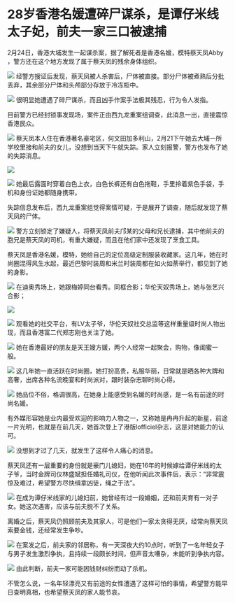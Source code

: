 # 28岁香港名媛遭碎尸谋杀，是谭仔米线太子妃，前夫一家三口被逮捕

2月24日，香港大埔发生一起谋杀案，据了解死者是香港名媛，模特蔡天凤Abby ，警方还在这个地方发现了属于蔡天凤的残余身体组织。

![](https://inews.gtimg.com/news_bt/Oykr41JbGYrMqUodVm8lZXmhvw-FYvIkMqtvr7zJh22dQAA/1000)
经警方搜证后发现，蔡天凤被人杀害后，尸体被直接。部分尸体被煮熟后分批丢弃，其余部分尸体和头颅部分存放于冷冻柜中。

![](https://inews.gtimg.com/news_bt/Oy_UfN3bRhVqhKlBkwxd4pYS_AXnrs79AMuy60mQkUu74AA/1000)
很明显她遭遇了碎尸谋杀，而且凶手作案手法极其残忍，行为令人发指。

目前警方已经封锁事发现场，案件正由西九龙重案组调查，此消息一出，直接震惊香港民众。

![](https://inews.gtimg.com/news_bt/OAfJ2g_lUAfz2ybkqOlQmf3fq3qz5EKaBBfZWxtXhv-REAA/1000)
蔡天凤本人住在香港著名豪宅区，何文田加多利山，2月21下午她去大埔一所学校里接和前夫的女儿，没想到当天下午就失踪。家人立刻报警，警方也发布了她的失踪消息。

![](https://inews.gtimg.com/news_bt/OBRx_z1K-E4mTkHUI2lJy-mS7P4EKsSnOnhQojbUYzqTQAA/1000)

![](https://inews.gtimg.com/news_bt/OOM2uMJ2Mz51oDapNfJ_WVroTZnwm4xNG6TsB8feYTSTUAA/1000)
她最后露面时穿着白色上衣，白色长裤还有白色拖鞋，手里拎着紫色手袋，手机和身份证她都随身携带。

失踪信息发布后，西九龙重案组觉得案情可疑，于是展开了调查，随后就发现了蔡天凤的尸体。

![](https://inews.gtimg.com/news_bt/OzbxdlMIKjSFER4Z3rnixgrKTfkdMncvB9CGeWZ3oFPmwAA/1000)
警方立刻锁定了嫌疑人，将蔡天凤前夫邝某的父母和兄长逮捕，其中他前夫的胞兄是蔡天凤的司机，有重大嫌疑，而且在他们家中还发现了烹食工具。

蔡天凤是香港名媛，模特，她给自己的定位高级定制服装收藏家。这几年，她在时尚圈混得风生水起，最近巴黎时装周和米兰时装周都在如火如荼举行，都见到了她的身影。

![](https://inews.gtimg.com/news_bt/OI0PJirG7xLJW-SQ1_PLiXIE8vhre2w0x5Qg47EaFm-LcAA/1000)
在迪奥秀场上，她跟梅婷同台看秀。同框合影；华伦天奴秀场上，她与张艺兴合影；

![](https://inews.gtimg.com/news_bt/OvHiT79YDNDc3mJQm9TpoZBrWiYtOWUoZUOoa_jMhTcMUAA/1000)

![](https://inews.gtimg.com/news_bt/ORSRG0pmu7jAOMOJa0WoNJDV_m9Bswr_la29KdOHFFrFQAA/1000)
观看她的社交平台，有LV太子爷，华伦天奴社交总监等这样重量级时尚人物出现，而且香港富二代郑志刚也关注了她。

![](https://inews.gtimg.com/news_bt/Ox03Fo_1VVPbWlkZquW0bjzzUZc7KzqlVhs9StgPBiuC4AA/1000)
她在香港最好的朋友是天王嫂方媛，两个人经常一起聚会，购物，像闺蜜一般。

![](https://inews.gtimg.com/news_bt/OxXPfR_UCj_IZgUeGNep8CNKCzBjAB0emwMpdHCmzQOFMAA/1000)
这几年她一直活跃在时尚圈，她打扮高贵，私服华丽，日常就是晒各种大牌和高奢，出席各种名流晚宴和时尚派对，跟时装杂志聊时尚心得。

![](https://inews.gtimg.com/news_bt/OVA0IV97zyq55OpDymwu6CrLt7afYshak_wyEGefgsPRcAA/1000)
她品位不俗，格调很高，在她身上能感受到名媛的时尚感，是一名有前途的时尚名媛。

有外媒形容她是业内最受欢迎的影响力人物之一，又称她是冉冉升起的新星，前途一片光明，也就是在前几天，她首次登上了港版lofficiel杂志，这是对她能力的认可。

![](https://inews.gtimg.com/news_bt/OuqnfqFH6obCxCYOTg-G6NhY-zaLrVV5aDmYzxSWqi054AA/1000)
没想到才过了几天，就发生了这样令人痛心的消息。

蔡天凤还有一层重要的身份就是豪门儿媳妇，她在16年的时候嫁给谭仔米线的太子爷，当时金牌司仪林盛斌担任婚礼司仪，在他听闻此次事件后，表示：“非常震惊及难过，希望警方尽快缉拿凶徒，绳之于法”。

![](https://inews.gtimg.com/news_bt/OX31zWtO2IVrSeFo1kayBGYdpjt7-_w_xBnzxoLsZ8HC8AA/1000)
在成为谭仔米线家的儿媳妇前，她曾经有过一段婚姻，还和前夫育有一对子女。她这次遇害，应该与前夫脱不了关系。

离婚之后，蔡天凤仍照顾前夫及其家人，可是他们一家太贪得无厌，经常向蔡天凤索要金钱，还经常发生争吵。

![](https://inews.gtimg.com/news_bt/OYRv6SnVkdY85IkiPeEeeFZMKicjS0J-S_57Zn6ZIxuEMAA/1000)
在案发之后，前夫家的邻居称，有一天深夜大约10点时，听到了一名年轻女子与男子发生激烈争执，且持续一段颇长时间，但声音太嘈杂，未能听到争执内容。

![](https://inews.gtimg.com/news_bt/OqWh43LPUNoiqDuvdmDd_HDYwrUOtNPwBiTqHc5nXgBKYAA/1000)
由此判断，前夫一家可能因钱财纠纷而动了杀机。

不管怎么说，一名年轻漂亮又有前途的女性遭遇了这样可怕的事情，希望警方能早日查明真相，也希望蔡天凤的家人能节哀。

